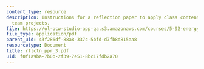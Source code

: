 ```yaml
---
content_type: resource
description: Instructions for a reflection paper to apply class content to developing
  team projects.
file: https://ol-ocw-studio-app-qa.s3.amazonaws.com/courses/5-92-energy-environment-and-society-spring-2007/f0f1a9ba7b0b2f397e518bc17fdb2a70_rflctn_ppr_3.pdf
file_type: application/pdf
parent_uid: 43f286df-88a8-337c-5bfd-d7fb8d815aa8
resourcetype: Document
title: rflctn_ppr_3.pdf
uid: f0f1a9ba-7b0b-2f39-7e51-8bc17fdb2a70
---
```


